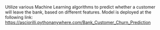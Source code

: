Utilize various Machine Learning algorithms to predict whether a customer will leave the bank, based on different features.
Model is deployed at the following link: https://asciorilli.pythonanywhere.com/Bank_Customer_Churn_Prediction
